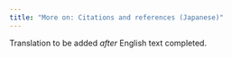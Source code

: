 ```yaml
---
title: "More on: Citations and references (Japanese)"
---
```

Translation to be added _after_ English text completed.
